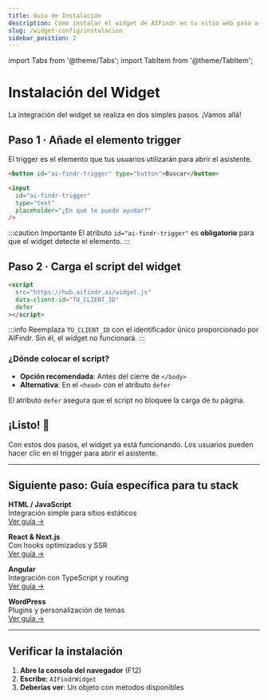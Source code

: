 ```yaml
---
title: Guía de Instalación
description: Cómo instalar el widget de AIFindr en tu sitio web paso a paso
slug: /widget-config/instalacion
sidebar_position: 2
---
```


import Tabs from '@theme/Tabs';
import TabItem from '@theme/TabItem';

# Instalación del Widget

La integración del widget se realiza en dos simples pasos. ¡Vamos allá!

## Paso 1 · Añade el elemento trigger

El trigger es el elemento que tus usuarios utilizarán para abrir el asistente. 

<Tabs>
  <TabItem value="button" label="Botón" default>

```html
<button id="ai-findr-trigger" type="button">Buscar</button>
```

  </TabItem>
  <TabItem value="input" label="Campo de búsqueda">

```html
<input 
  id="ai-findr-trigger" 
  type="text" 
  placeholder="¿En qué te puedo ayudar?"
/>
```

  </TabItem>
</Tabs>

:::caution Importante
El atributo `id="ai-findr-trigger"` es **obligatorio** para que el widget detecte el elemento.
:::

## Paso 2 · Carga el script del widget

```html
<script
  src="https://hub.aifindr.ai/widget.js"
  data-client-id="TU_CLIENT_ID"
  defer
></script>
```

:::info
Reemplaza `TU_CLIENT_ID` con el identificador único proporcionado por AIFindr. Sin él, el widget no funcionará.
:::

### ¿Dónde colocar el script?

- **Opción recomendada**: Antes del cierre de `</body>`
- **Alternativa**: En el `<head>` con el atributo `defer`

El atributo `defer` asegura que el script no bloquee la carga de tu página.

## ¡Listo! 🎉

Con estos dos pasos, el widget ya está funcionando. Los usuarios pueden hacer clic en el trigger para abrir el asistente.

---

## Siguiente paso: Guía específica para tu stack

<div className="stack-cards">
  
**HTML / JavaScript**  
Integración simple para sitios estáticos  
[Ver guía →](./integraciones/html)

**React & Next.js**  
Con hooks optimizados y SSR  
[Ver guía →](./integraciones/react-nextjs)

**Angular**  
Integración con TypeScript y routing  
[Ver guía →](./integraciones/angular)

**WordPress**  
Plugins y personalización de temas  
[Ver guía →](./integraciones/wordpress)

</div>

---

## Verificar la instalación

1. **Abre la consola del navegador** (F12)
2. **Escribe**: `AIFindrWidget`
3. **Deberías ver**: Un objeto con métodos disponibles
